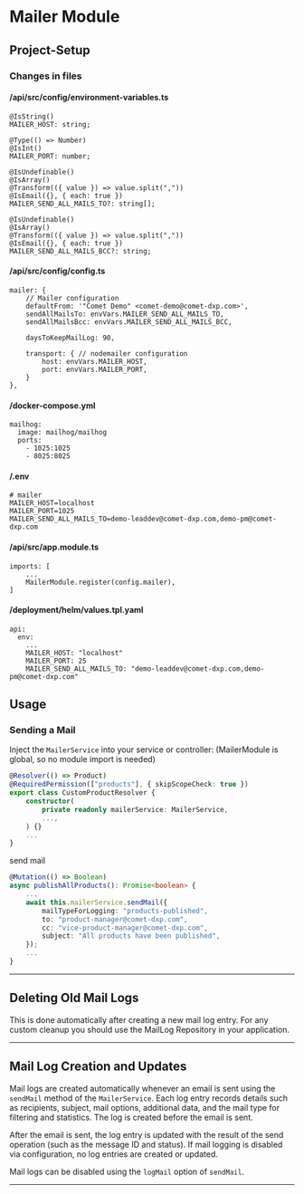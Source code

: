 # Mailer Module

## Project-Setup

### Changes in files

#### /api/src/config/environment-variables.ts

```
@IsString()
MAILER_HOST: string;

@Type(() => Number)
@IsInt()
MAILER_PORT: number;

@IsUndefinable()
@IsArray()
@Transform(({ value }) => value.split(","))
@IsEmail({}, { each: true })
MAILER_SEND_ALL_MAILS_TO?: string[];

@IsUndefinable()
@IsArray()
@Transform(({ value }) => value.split(","))
@IsEmail({}, { each: true })
MAILER_SEND_ALL_MAILS_BCC?: string;
```

#### /api/src/config/config.ts

```
mailer: {
    // Mailer configuration
    defaultFrom: '"Comet Demo" <comet-demo@comet-dxp.com>',
    sendAllMailsTo: envVars.MAILER_SEND_ALL_MAILS_TO,
    sendAllMailsBcc: envVars.MAILER_SEND_ALL_MAILS_BCC,

    daysToKeepMailLog: 90,

    transport: { // nodemailer configuration
        host: envVars.MAILER_HOST,
        port: envVars.MAILER_PORT,
    }
},
```

#### /docker-compose.yml

```
mailhog:
  image: mailhog/mailhog
  ports:
    - 1025:1025
    - 8025:8025
```

#### /.env

```
# mailer
MAILER_HOST=localhost
MAILER_PORT=1025
MAILER_SEND_ALL_MAILS_TO=demo-leaddev@comet-dxp.com,demo-pm@comet-dxp.com
```

#### /api/src/app.module.ts

```
imports: [
    ...
    MailerModule.register(config.mailer),
]
```

#### /deployment/helm/values.tpl.yaml

```
api:
  env:
    ...
    MAILER_HOST: "localhost"
    MAILER_PORT: 25
    MAILER_SEND_ALL_MAILS_TO: "demo-leaddev@comet-dxp.com,demo-pm@comet-dxp.com"
```

## Usage

### Sending a Mail

Inject the `MailerService` into your service or controller: (MailerModule is global, so no module import is needed)

```typescript
@Resolver(() => Product)
@RequiredPermission(["products"], { skipScopeCheck: true })
export class CustomProductResolver {
    constructor(
        private readonly mailerService: MailerService,
        ...,
    ) {}
    ...
}
```

send mail

```typescript
@Mutation(() => Boolean)
async publishAllProducts(): Promise<boolean> {
    ...
    await this.mailerService.sendMail({
        mailTypeForLogging: "products-published",
        to: "product-manager@comet-dxp.com",
        cc: "vice-product-manager@comet-dxp.com",
        subject: "All products have been published",
    });
    ...
}
```

---

## Deleting Old Mail Logs

This is done automatically after creating a new mail log entry. For any custom cleanup you should use the MailLog Repository in your application.

---

## Mail Log Creation and Updates

Mail logs are created automatically whenever an email is sent using the `sendMail` method of the `MailerService`. Each log entry records details such as recipients, subject, mail options, additional data, and the mail type for filtering and statistics. The log is created before the email is sent.

After the email is sent, the log entry is updated with the result of the send operation (such as the message ID and status). If mail logging is disabled via configuration, no log entries are created or updated.

Mail logs can be disabled using the `logMail` option of `sendMail`.

---
